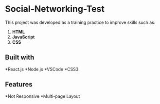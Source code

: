 # Social-Networking-Test

This project was developed as a training practice to improve skills such as:

1. **HTML**
2. **JavaScript**
3. **CSS**

## Built with

*React.js
*Node.js
*VSCode
*CSS3

## Features

*Not Responsive
*Multi-page Layout
